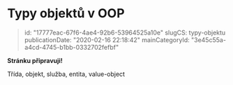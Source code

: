 Typy objektů v OOP
================================

> id: "17777eac-67f6-4ae4-92b6-53964525a10e"
> slugCS: typy-objektu
> publicationDate: "2020-02-16 22:18:42"
> mainCategoryId: "3e45c55a-a4cd-4745-b1bb-0332702fefbf"

**Stránku připravuji!**

Třída, objekt, služba, entita, value-object
